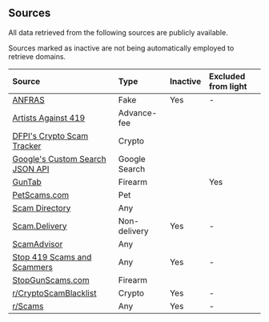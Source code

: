 ## Sources
All data retrieved from the following sources are publicly available.

Sources marked as inactive are not being automatically employed to retrieve domains.

Source | Type | Inactive | Excluded from light
:--- |:--- |:--- |:---
[ANFRAS](https://anfras.com/fakeshops/) | Fake | Yes | -
[Artists Against 419](https://db.aa419.org/fakebankslist.php) | Advance-fee | |
[DFPI's Crypto Scam Tracker](https://dfpi.ca.gov/crypto-scams/) | Crypto | |
[Google's Custom Search JSON API](https://developers.google.com/custom-search/v1/introduction) | Google Search | |
[GunTab](https://www.guntab.com/scam-websites) | Firearm | | Yes
[PetScams.com](https://petscams.com/) | Pet | |
[Scam Directory](https://scam.directory/) | Any | |
[Scam.Delivery](https://scam.delivery/) | Non-delivery | Yes | -
[ScamAdvisor](https://www.scamadviser.com/) | Any | |
[Stop 419 Scams and Scammers](https://www.stop419scams.com/) | Any | Yes | -
[StopGunScams.com](https://stopgunscams.com/) | Firearm | |
[r/CryptoScamBlacklist](https://www.reddit.com/r/CryptoScamBlacklist/) | Crypto | Yes | -
[r/Scams](https://www.reddit.com/r/Scams/) | Any | Yes | -
